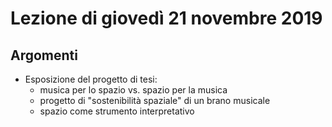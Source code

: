 # Lezione di giovedì 21 novembre 2019

## Argomenti

* Esposizione del progetto di tesi:
  * musica per lo spazio vs. spazio per la musica
  * progetto di "sostenibilità spaziale" di un brano musicale
  * spazio come strumento interpretativo
